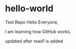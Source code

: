 # hello-world
Test Repo 
Hello Everyone,

   I am learning how GitHub works.
   
   updated after read1 is added
